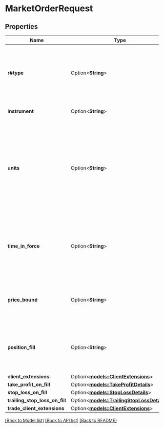 # MarketOrderRequest

## Properties

Name | Type | Description | Notes
------------ | ------------- | ------------- | -------------
**r#type** | Option<**String**> | The type of the Order to Create. Must be set to \"MARKET\" when creating a Market Order. | [optional]
**instrument** | Option<**String**> | The Market Order's Instrument. | [optional]
**units** | Option<**String**> | The quantity requested to be filled by the Market Order. A posititive number of units results in a long Order, and a negative number of units results in a short Order. | [optional]
**time_in_force** | Option<**String**> | The time-in-force requested for the Market Order. Restricted to FOK or IOC for a MarketOrder. | [optional]
**price_bound** | Option<**String**> | The worst price that the client is willing to have the Market Order filled at. | [optional]
**position_fill** | Option<**String**> | Specification of how Positions in the Account are modified when the Order is filled. | [optional]
**client_extensions** | Option<[**models::ClientExtensions**](ClientExtensions.md)> |  | [optional]
**take_profit_on_fill** | Option<[**models::TakeProfitDetails**](TakeProfitDetails.md)> |  | [optional]
**stop_loss_on_fill** | Option<[**models::StopLossDetails**](StopLossDetails.md)> |  | [optional]
**trailing_stop_loss_on_fill** | Option<[**models::TrailingStopLossDetails**](TrailingStopLossDetails.md)> |  | [optional]
**trade_client_extensions** | Option<[**models::ClientExtensions**](ClientExtensions.md)> |  | [optional]

[[Back to Model list]](../README.md#documentation-for-models) [[Back to API list]](../README.md#documentation-for-api-endpoints) [[Back to README]](../README.md)


